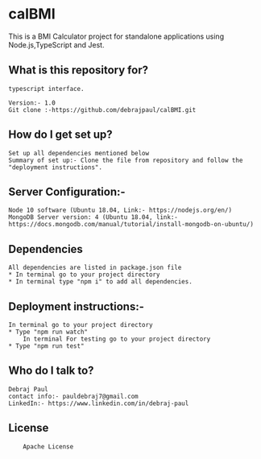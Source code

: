 # calBMI
This is a BMI Calculator project for standalone applications using Node.js,TypeScript and Jest.

## What is this repository for?

    typescript interface.

    Version:- 1.0
    Git clone :-https://github.com/debrajpaul/calBMI.git

## How do I get set up?

    Set up all dependencies mentioned below
    Summary of set up:- Clone the file from repository and follow the "deployment instructions".

## Server Configuration:-

    Node 10 software (Ubuntu 18.04, Link:- https://nodejs.org/en/)
    MongoDB Server version: 4 (Ubuntu 18.04, link:- https://docs.mongodb.com/manual/tutorial/install-mongodb-on-ubuntu/)

## Dependencies

    All dependencies are listed in package.json file
    * In terminal go to your project directory
    * In terminal type "npm i" to add all dependencies.

## Deployment instructions:-

    In terminal go to your project directory
    * Type "npm run watch"
		In terminal For testing go to your project directory
    * Type "npm run test"

## Who do I talk to?

    Debraj Paul
    contact info:- pauldebraj7@gmail.com
    LinkedIn:- https://www.linkedin.com/in/debraj-paul

## License

        Apache License
